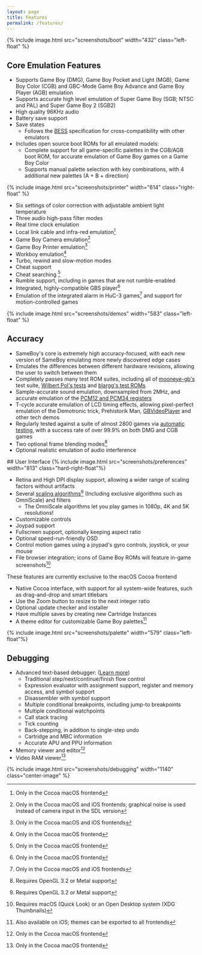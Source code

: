 ```yaml
---
layout: page
title: Features
permalink: /features/
---
```


{% include image.html src="screenshots/boot" width="432" class="left-float" %}

## Core Emulation Features

 * Supports Game Boy (DMG), Game Boy Pocket and Light (MGB), Game Boy Color (CGB) and GBC-Mode Game Boy Advance and Game Boy Player (AGB) emulation
 * Supports accurate high level emulation of Super Game Boy (SGB; NTSC and PAL) and Super Game Boy 2 (SGB2)
 * High quality 96KHz audio
 * Battery save support
 * Save states
   * Follows the [BESS](https://github.com/LIJI32/SameBoy/blob/master/BESS.md) specification for cross-compatibility with other emulators
 * Includes open source boot ROMs for all emulated models:
   * Complete support for all game-specific palettes in the CGB/AGB boot ROM, for accurate emulation of Game Boy games on a Game Boy Color
   * Supports manual palette selection with key combinations, with 4 additional new palettes (A + B + direction)
   
{% include image.html src="screenshots/printer" width="614" class="right-float" %}

 * Six settings of color correction with adjustable ambient light temperature
 * Three audio high-pass filter modes
 * Real time clock emulation
 * Local link cable and infra-red emulation[^2]
 * Game Boy Camera emulation[^1]
 * Game Boy Printer emulation[^4]
 * Workboy emulation[^2]
 * Turbo, rewind and slow-motion modes
 * Cheat support
 * Cheat searching [^2]
 * Rumble support, including in games that are not rumble-enabled
 * Integrated, highly-compatible GBS player[^2]
 * Emulation of the integrated alarm in HuC-3 games[^4] and support for motion-controlled games
 
 <div class="clearfix"></div>
 {% include image.html src="screenshots/demos" width="583" class="left-float" %}
 
## <a name="accuracy">Accuracy</a>

 * SameBoy's core is extremely high accuracy-focused, with each new version of SameBoy emulating more newly discovered edge cases
 * Emulates the differences between different hardware revisions, allowing the user to switch between them
 * Completely passes many test ROM suites, including all of [mooneye-gb's](https://github.com/Gekkio/mooneye-test-suite/) test suite, [Wilbert Pol's tests](https://github.com/wilbertpol/mooneye-gb/tree/master/tests/acceptance) and [blargg's test ROMs](http://gbdev.gg8.se/wiki/articles/Test_ROMs#Blargg.27s_tests)
 * Sample-accurate sound emulation, downsampled from 2MHz, and accurate emulation of the [PCM12 and PCM34 registers](https://github.com/LIJI32/GBVisualizer)
 * T-cycle accurate emulation of LCD timing effects, allowing pixel-perfect emulation of the Demotronic trick, Prehistorik Man, [GBVideoPlayer](https://github.com/LIJI32/GBVideoPlayer) and other tech demos
 * Regularly tested against a suite of almost 2800 games via [automatic testing](/automation/), with a success rate of over 99.9% on both DMG and CGB games
 * Two optional frame blending modes[^3]
 * Optional realistic emulation of audio interference
  
<div class="clearfix"></div>
## User Interface
{% include image.html src="screenshots/preferences" width="813" class="hard-right-float"%}

 * Retina and High DPI display support, allowing a wider range of scaling factors without artifacts
 * Several [scaling algorithms](/scaling/)[^3] (Including exclusive algorithms such as OmniScale) and filters
   * The OmniScale algorithms let you play games in 1080p, 4K and 5K resolutions!
 * Customizable controls
 * Joypad support
 * Fullscreen support, optionally keeping aspect ratio
 * Optional speed-run-friendly OSD
 * Control motion games using a joypad's gyro controls, joystick, or your mouse
 * File browser integration; icons of Game Boy ROMs will feature in-game screenshots[^5]

These features are currently exclusive to the macOS Cocoa frontend

 * Native Cocoa interface, with support for all system-wide features, such as drag-and-drop and smart titlebars
 * Use the Zoom button to resize to the next integer ratio
 * Optional update checker and installer
 * Have multiple saves by creating new Cartridge Instances
 * A theme editor for customizable Game Boy palettes[^6]
 
 <div class="clearfix"></div>
 {% include image.html src="screenshots/palette" width="579" class="left-float"%}

## <a name="debugging">Debugging</a>

 
 * Advanced text-based debugger: ([Learn more](/debugger/))
    * Traditional step/next/continue/finish flow control
    * Expression evaluator with assignment support, register and memory access, and symbol support
    * Disassembler with symbol support
    * Multiple conditional breakpoints, including jump-to breakpoints
    * Multiple conditional watchpoints
    * Call stack tracing
    * Tick counting
    * Back-stepping, in addition to single-step undo
    * Cartridge and MBC information
    * Accurate APU and PPU information
 * Memory viewer and editor[^2]
 * Video RAM viewer[^2]
 
 <div class="clearfix"></div>
 {% include image.html src="screenshots/debugging" width="1140" class="center-image" %}
 
 [^1]: Only in the Cocoa macOS and iOS frontends; graphical noise is used instead of camera input in the SDL version
 [^2]: Only in the Cocoa macOS frontend
 [^3]: Requires OpenGL 3.2 or Metal support
 [^4]: Only in the Cocoa macOS and iOS frontends
 [^5]: Requires macOS (Quick Look) or an Open Desktop system (XDG Thumbnails)
 [^6]: Also available on iOS; themes can be exported to all frontends
<script>images = document.getElementsByTagName("img"); for (i = 0; i < images.length; i++) {images[i].onload = function(){document.body.style.transform="scale(1.0)",setTimeout(function(){document.body.style.transform=""}, 250);};}</script>
